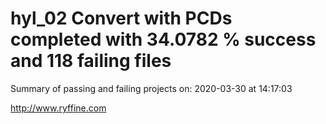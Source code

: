 # hyl_02 Convert with PCDs completed with 34.0782 % success and 118 failing files

Summary of passing and failing projects on: 2020-03-30 at 14:17:03

http://www.ryffine.com
